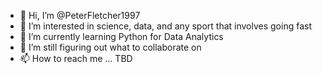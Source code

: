 - 👋 Hi, I’m @PeterFletcher1997
- 👀 I’m interested in science, data, and any sport that involves going fast
- 🌱 I’m currently learning Python for Data Analytics 
- 💞️ I’m still figuring out what to collaborate on 
- 📫 How to reach me ... TBD 

<!---
PeterFletcher1997/PeterFletcher1997 is a ✨ special ✨ repository because its `README.md` (this file) appears on your GitHub profile.
You can click the Preview link to take a look at your changes.
--->
